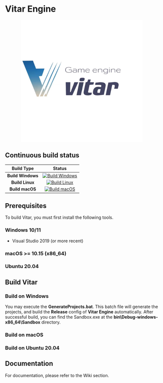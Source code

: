 # Vitar Engine

<p align="center">
  <a href="https://github.com/zong4/VitarEngine">
    <img src="Vitar/VitarEngineIcon.jpg" width="400" alt="Vitar Engine logo">
  </a>
</p>

## Continuous build status

|    Build Type     |                                                                                      Status                                                                                      |
| :---------------: | :------------------------------------------------------------------------------------------------------------------------------------------------------------------------------: |
| **Build Windows** | [![Build Windows](https://github.com/BoomingTech/Piccolo/actions/workflows/build_windows.yml/badge.svg)](https://github.com/zong4/VitarEngine/actions) |
|  **Build Linux**  |    [![Build Linux](https://github.com/BoomingTech/Piccolo/actions/workflows/build_linux.yml/badge.svg)]()    |
|  **Build macOS**  |    [![Build macOS](https://github.com/BoomingTech/Piccolo/actions/workflows/build_macos.yml/badge.svg)]()    |

## Prerequisites

To build Vitar, you must first install the following tools.

### Windows 10/11

- Visual Studio 2019 (or more recent)

### macOS >= 10.15 (x86_64)

### Ubuntu 20.04

## Build Vitar

### Build on Windows

You may execute the **GenerateProjects.bat**. This batch file will generate the projects, and build the **Release** config of **Vitar Engine** automatically. After successful build, you can find the Sandbox.exe at the **bin\Debug-windows-x86_64\Sandbox** directory.

### Build on macOS

### Build on Ubuntu 20.04

## Documentation

For documentation, please refer to the Wiki section.
